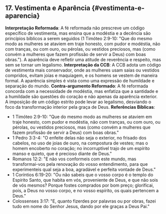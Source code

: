 ## 17. Vestimenta e Aparência {#vestimenta-e-aparencia}

**Interpretação Reformada**: A fé reformada não prescreve um código específico de vestimenta, mas ensina que a modéstia e a decência são princípios bíblicos a serem seguidos (1 Timóteo 2:9-10: "Que do mesmo modo as mulheres se ataviem em traje honesto, com pudor e modéstia, não com tranças, ou com ouro, ou pérolas, ou vestidos preciosos, mas (como convém a mulheres que fazem profissão de servir a Deus) com boas obras."). A aparência deve refletir uma atitude de reverência e respeito, mas sem se tornar um legalismo.
**Interpretação da CCB**: A CCB adota um código de vestimenta mais conservador, onde as mulheres usam saias ou vestidos compridos, evitam joias e maquiagem, e os homens se vestem de maneira formal. A aparência simples é vista como uma expressão de humildade e separação do mundo.
**Contra-argumento Reformado**: A fé reformada concorda com a necessidade de modéstia, mas enfatiza que a santidade e a humildade são questões do coração e não apenas da aparência exterior. A imposição de um código estrito pode levar ao legalismo, desviando o foco da transformação interior pela graça de Deus.
**Referências Bíblicas**:
- 1 Timóteo 2:9-10: "Que do mesmo modo as mulheres se ataviem em traje honesto, com pudor e modéstia, não com tranças, ou com ouro, ou pérolas, ou vestidos preciosos, mas (como convém a mulheres que fazem profissão de servir a Deus) com boas obras."
- 1 Pedro 3:3-4: "O enfeite delas não seja o exterior, no frisado dos cabelos, no uso de joias de ouro, na compostura de vestes; mas o homem encoberto no coração; no incorruptível trajo de um espírito manso e quieto, que é precioso diante de Deus."
- Romanos 12:2: "E não vos conformeis com este mundo, mas transformai-vos pela renovação do vosso entendimento, para que experimenteis qual seja a boa, agradável e perfeita vontade de Deus."
- 1 Coríntios 6:19-20: "Ou não sabeis que o vosso corpo é o templo do Espírito Santo, que habita em vós, proveniente de Deus, e que não sois de vós mesmos? Porque fostes comprados por bom preço; glorificai, pois, a Deus no vosso corpo, e no vosso espírito, os quais pertencem a Deus."
- Colossenses 3:17: "E, quanto fizerdes por palavras ou por obras, fazei tudo em nome do Senhor Jesus, dando por ele graças a Deus Pai."